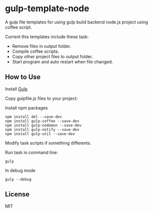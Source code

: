 gulp-template-node
===================

A gulp file templates for using gulp build backend node.js project using coffee script.

Current this templates include these task:

* Remove files in output folder.
* Compile coffee scripts.
* Copy other project files to output folder.
* Start program and auto restart when file changed.

## How to Use

Install [Gulp](http://gulpjs.com/)


Copy gulpfile.js files to your project:

Install npm packages

```
npm install del --save-dev
npm install gulp-coffee --save-dev
npm install gulp-nodemon --save-dev
npm install gulp-notify --save-dev
npm install gulp-util --save-dev
```

Modify task scripts if something differents. 

Run task in command line:

```
gulp
```

In debug mode


```
gulp --debug
```

## License

MIT

